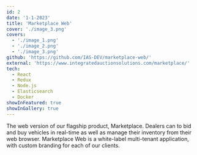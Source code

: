 ```yaml
---
id: 2
date: '1-1-2023'
title: 'Marketplace Web'
cover: './image_3.png'
covers:
  - './image_1.png'
  - './image_2.png'
  - './image_3.png'
github: 'https://github.com/IAS-DEV/marketplace-web/'
external: 'https://www.integratedauctionsolutions.com/marketplace/'
tech:
  - React
  - Redux
  - Node.js
  - Elasticsearch
  - Docker
showInFeatured: true
showInGallery: true
---
```


The web version of our flagship product, Marketplace. Dealers can to bid and buy vehicles in real-time as well as manage their inventory from their web browser. Marketplace Web is a white-label multi-tenant application, with custom branding for each of our clients.
